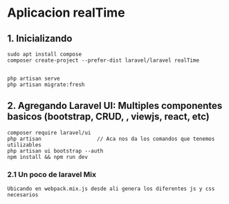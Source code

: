 # Aplicacion realTime 

## 1. Inicializando
    sudo apt install compose
    composer create-project --prefer-dist laravel/laravel realTime


    php artisan serve
    php artisan migrate:fresh

## 2. Agregando Laravel UI: Multiples componentes basicos (bootstrap, CRUD, , viewjs, react, etc)

    composer require laravel/ui
    php artisan                  // Aca nos da los comandos que tenemos utilizables
    php artisan ui bootstrap --auth
    npm install && npm run dev


### 2.1 Un poco de laravel Mix

    Ubicando en webpack.mix.js desde ali genera los diferentes js y css necesarios